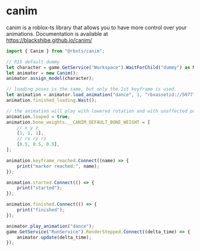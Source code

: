 # canim

canim is a roblox-ts library that allows you to have more control over your animations.
Documentation is available at https://blackshibe.github.io/canim/

```ts
import { Canim } from "@rbxts/canim";

// R15 default dummy
let character = game.GetService("Workspace").WaitForChild("dummy") as Model;
let animator = new Canim();
animator.assign_model(character);

// loading poses is the same, but only the 1st keyframe is used.
let animation = animator.load_animation("dance", 1, "rbxassetid://507771019");
animation.finished_loading.Wait();

// the animation will play with lowered rotation and with unaffected position
animation.looped = true;
animation.bone_weights.__CANIM_DEFAULT_BONE_WEIGHT = [
    // x y z
    [1, 1, 1],
    // rx ry rz
    [0.5, 0.5, 0.5],
];

animation.keyframe_reached.Connect((name) => {
    print("marker reached:", name);
});

animation.started.Connect(() => {
    print("started");
});

animation.finished.Connect(() => {
    print("finished");
});

animator.play_animation("dance");
game.GetService("RunService").RenderStepped.Connect((delta_time) => {
    animator.update(delta_time);
});

```
